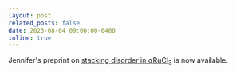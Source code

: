 ```yaml
---
layout: post
related_posts: false
date: 2023-08-04 09:00:00-0400
inline: true
---
```


Jennifer's preprint on [stacking disorder in αRuCl<sub>3</sub>](/publications/#Sears2023stacking) is now available.
